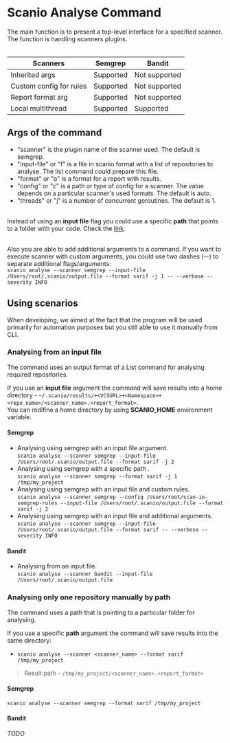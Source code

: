# Scanio Analyse Command
The main function is to present a top-level interface for a specified scanner. The function is handling scanners plugins. <br><br>

|Scanners|Semgrep|Bandit|
|----|-----|---|
|Inherited args|Supported|Not supported|
|Custom config for rules|Supported|Not supported|
|Report format arg|Supported|Not supported|
|Local multithread|Supported|Supported|

## Args of the command
- "scanner" is the plugin name of the scanner used. The default is semgrep.
- "input-file" or "f" is a file in scanio format with a list of repositories to analyse. The list command could prepare this file.
- "format" or "o" is a format for a report with results. 
- "config" or "c" is a path or type of config for a scanner. The value depends on a particular scanner's used formats. The default is auto. 
- "threads" or "j" is a number of concurrent goroutines. The default is 1.<br><br>

Instead of using an **input file** flag you could use a specific **path** that points to a folder with your code. Check the [link](#analysing-only-one-repository-manually-by-path). <br><br>

Also you are able to add additional arguments to a command. If you want to execute scanner with custom arguments, you could use two dashes (--) to separate additional flags/arguments:<br>
```scanio analyse --scanner semgrep --input-file /Users/root/.scanio/output.file --format sarif -j 1 -- --verbose --severity INFO```

## Using scenarios 
When developing, we aimed at the fact that the program will be used primarily for automation purposes but you still able to use it manually from CLI.

### Analysing from an input file
The command uses an output format of a List command for analysing required repositories.<br>

If you use an **input file** argument the command will save results into a home directory - ```~/.scanio/results/+<VCSURL>+<Namespace>+<repo_name>/<scanner_name>.<report_format>```.<br>
You can redifine a home directory by using **SCANIO_HOME** environment variable.

#### Semgrep
* Analysing using semgrep with an input file argument.<br>
```scanio analyse --scanner semgrep --input-file /Users/root/.scanio/output.file --format sarif -j 2```
* Analysing using semgrep with a specific path .<br>
```scanio analyse --scanner semgrep --format sarif -j 1 /tmp/my_project```
* Analysing using semgrep with an input file and custom rules.<br>
```scanio analyse --scanner semgrep --config /Users/root/scan-io-semgrep-rules --input-file /Users/root/.scanio/output.file --format sarif -j 2```
* Analysing using semgrep with an input file and additional arguments.<br>
```scanio analyse --scanner semgrep --input-file /Users/root/.scanio/output.file --format sarif -- --verbose --severity INFO```

#### Bandit
* Analysing from an input file.<br>
```scanio analyse --scanner bandit --input-file /Users/root/.scanio/output.file```

### Analysing only one repository manually by path
The command uses a path that is pointing to a particular folder for analysing.<br>

If you use a specific **path** argument the command will save results into the same directory:<br>
* ```scanio analyse --scanner <scanner_name> --format sarif /tmp/my_project```
> Result path - ```/tmp/my_project/<scanner_name>.<report_format>```

#### Semgrep
```scanio analyse --scanner semgrep --format sarif /tmp/my_project```

#### Bandit
*TODO*
